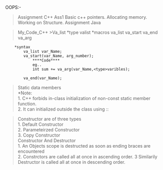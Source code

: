 OOPS:- 

>Assignment C++
  >Ass1
  	Basic c++ pointers.
  	Allocating memory.
  	Working on Structure.
>Assignment Java

>My_Code_C++
	>Va_list
		*type valist
		*macros
			va_list
			va_start
			va_end
			va_arg

		*syntax
			va_list var_Name;
			va_start(var_Name, arg_number);
				****Code****
				eg..
				int sum += va_arg(var_Name,<type>varibles);

			va_end(var_Name);

>Static data members<br>
	*Note:<br>
		1.	C++ forbids in-class initialization of non-const static member function.<br>
		2. 	It can initialized outside the class using :: <br> 

>Constructor are of three types <br>
	1. Default Constructor <br>
	2. Parameteirzed Constructor <br>
	3. Copy Constructor <br>
>Constructor And Destructor<br>
	1. An Objects scope is destructed as soon as ending braces are encountered<br>
	2. Constrctors are called all at once in ascending order.
	3 Similarily Destructor is called all at once in descending order.
	
